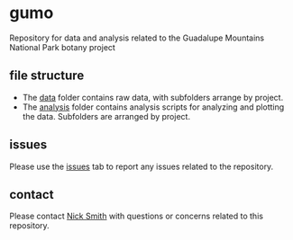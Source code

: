 # gumo
Repository for data and analysis related to the Guadalupe Mountains National Park botany project

## file structure
- The [data](data) folder contains raw data, with subfolders arrange by project.
- The [analysis](analysis) folder contains analysis scripts for analyzing and plotting
the data. Subfolders are arranged by project.

## issues
Please use the [issues](https://github.com/SmithEcophysLab/gumo/issues) tab to
report any issues related to the repository.

## contact
Please contact [Nick Smith](mailto:nick.gregory.smith@gmail.com) with questions or concerns
related to this repository.
